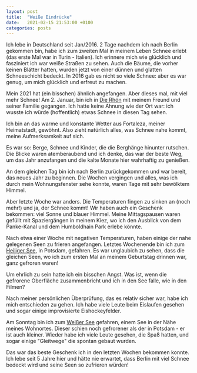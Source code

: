 ```yaml
---
layout: post
title:  "Weiße Eindrücke"
date:   2021-02-15 21:53:00 +0100
categories: posts
---
```


Ich lebe in Deutschland seit Jan/2016. 2 Tage nachdem ich nach Berlin gekommen bin, habe ich zum zweiten Mal in meinem Leben Schnee erlebt (das erste Mal war in Turin - Italien). Ich erinnere mich wie glücklich und fasziniert ich war weiße Straßen zu sehen. Auch die Bäume, die vorher keinen Blätter hatten, wurden jetzt von einer dünnen und glatten Schneeschicht bedeckt. In 2016 gab es nicht so viele Schnee: aber es war genug, um mich glücklich und erfreut zu machen.

Mein 2021 hat (ein bisschen) ähnlich angefangen. Aber dieses mal, mit viel mehr Schnee! Am 2. Januar, bin ich in [Die Rhön](https://de.wikipedia.org/wiki/Rh%C3%B6n) mit meinem Freund und seiner Familie gegangen. Ich hatte keine Ahnung wie der Ort war: ich wusste ich würde (hoffentlich) etwas Schnee in diesen Tag sehen.

Ich bin an das warme und konstante Wetter aus Fortaleza, meiner Heimatstadt, gewöhnt. Also zieht natürlich alles, was Schnee nahe kommt, meine Aufmerksamkeit auf sich.

Es war so: Berge, Schnee und Kinder, die die Berghänge hinunter rutschen. Die Blicke waren atemberaubend und ich denke, das war der beste Weg, um das Jahr anzufangen und die kalte Monate hier wahrhaftig zu genießen.

An dem gleichen Tag bin ich nach Berlin zurückgekommen und war bereit, das neues Jahr zu beginnen. Die Wochen vergingen und alles, was ich durch mein Wohnungsfenster sehe konnte, waren Tage mit sehr bewölktem Himmel.

Aber letzte Woche war anders. Die Temperaturen fingen zu sinken an (noch mehr!) und ja, der Schnee kommt! Wir haben auch ein Geschenk bekommen: viel Sonne und blauer Himmel. Meine Mittagspausen waren gefüllt mit Spaziergängen in meinem Kiez, wo ich den Ausblick von dem Panke-Kanal und dem Humboldhain Park erlebe könnte.

Nach etwa einer Woche mit negativen Temperaturen, haben einige der nahe gelegenen Seen zu frieren angefangen. Letztes Wochenende bin ich zum [Heiliger See](https://de.wikipedia.org/wiki/Heiliger_See_%28Potsdam%29), in Potsdam,
gefahren. Es war unglaubich zu sehen, dass die gleichen Seen, wo ich zum ersten Mal an meinem Geburtstag drinnen war, ganz gefroren waren!

Um ehrlich zu sein hatte ich ein bisschen Angst. Was ist, wenn die gefrorene Oberfläche zusammenbricht und ich in den See falle, wie in den Filmen?

Nach meiner persönlichen Überprüfung, das es relativ sicher war, habe ich mich entschieden zu gehen. Ich habe viele Leute beim Eislaufen gesehen und sogar einige improvisierte Eishockeyfelder.

Am Sonntag bin ich zum [Weißer See](https://de.wikipedia.org/wiki/Wei%C3%9Fer_See_%28Berlin%29) gefahren, einem See in der Nähe meines Wohnortes. Dieser schien noch gefrorener als der in Potsdam - er ist auch kleiner. Wieder habe ich viele Leute gesehen, die Spaß hatten, und sogar einige "Gleitwege" die spontan gebaut wurden.

Das war das beste Geschenk ich in den letzten Wochen bekommen konnte. Ich lebe seit 5 Jahre hier und hätte nie erwartet, dass Berlin mit viel Schnee bedeckt wird und seine Seen so zufrieren würden!
